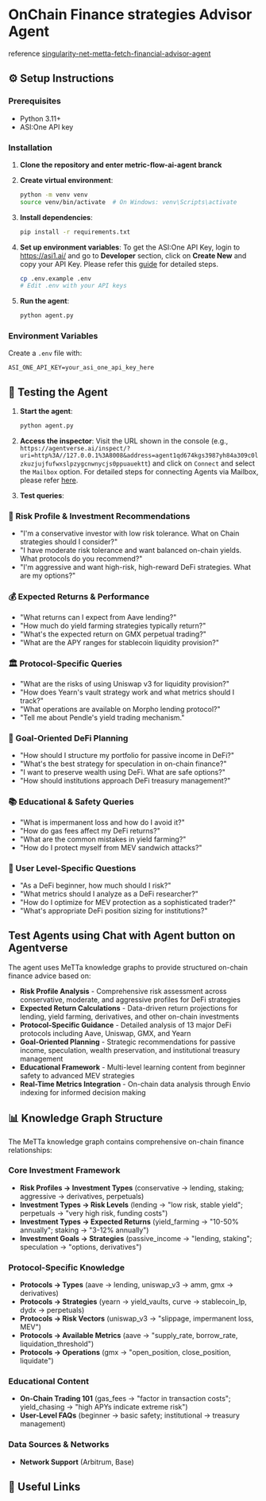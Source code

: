 # OnChain Finance strategies Advisor Agent

reference [singularity-net-metta-fetch-financial-advisor-agent](https://github.com/fetchai/innovation-lab-examples/tree/main/web3/singularity-net-metta-fetch-financial-advisor-agent)

## ⚙️ Setup Instructions

### Prerequisites

- Python 3.11+
- ASI:One API key

### Installation

1. **Clone the repository and enter metric-flow-ai-agent branck**

2. **Create virtual environment**:

   ```bash
   python -m venv venv
   source venv/bin/activate  # On Windows: venv\Scripts\activate
   ```

3. **Install dependencies**:

   ```bash
   pip install -r requirements.txt
   ```

4. **Set up environment variables**:
   To get the ASI:One API Key, login to https://asi1.ai/ and go to **Developer** section, click on **Create New** and copy your API Key. Please refer this [guide](https://innovationlab.fetch.ai/resources/docs/asione/asi-one-quickstart#step-1-get-your-api-key) for detailed steps.

   ```bash
   cp .env.example .env
   # Edit .env with your API keys
   ```

5. **Run the agent**:
   ```bash
   python agent.py
   ```

### Environment Variables

Create a `.env` file with:

```env
ASI_ONE_API_KEY=your_asi_one_api_key_here
```

## 🧪 Testing the Agent

1. **Start the agent**:

   ```bash
   python agent.py
   ```

2. **Access the inspector**:
   Visit the URL shown in the console (e.g., `https://agentverse.ai/inspect/?uri=http%3A//127.0.0.1%3A8008&address=agent1qd674kgs3987yh84a309c0lzkuzjujfufwxslpzygcnwnycjs0ppuauektt`) and click on `Connect` and select the `Mailbox` option. For detailed steps for connecting Agents via Mailbox, please refer [here](https://innovationlab.fetch.ai/resources/docs/agent-creation/uagent-creation#mailbox-agents).

3. **Test queries**:

### 🎯 Risk Profile & Investment Recommendations

- "I'm a conservative investor with low risk tolerance. What on Chain strategies should I consider?"
- "I have moderate risk tolerance and want balanced on-chain yields. What protocols do you recommend?"
- "I'm aggressive and want high-risk, high-reward DeFi strategies. What are my options?"

### 💰 Expected Returns & Performance

- "What returns can I expect from Aave lending?"
- "How much do yield farming strategies typically return?"
- "What's the expected return on GMX perpetual trading?"
- "What are the APY ranges for stablecoin liquidity provision?"

### 🏛️ Protocol-Specific Queries

- "What are the risks of using Uniswap v3 for liquidity provision?"
- "How does Yearn's vault strategy work and what metrics should I track?"
- "What operations are available on Morpho lending protocol?"
- "Tell me about Pendle's yield trading mechanism."

### 🎯 Goal-Oriented DeFi Planning

- "How should I structure my portfolio for passive income in DeFi?"
- "What's the best strategy for speculation in on-chain finance?"
- "I want to preserve wealth using DeFi. What are safe options?"
- "How should institutions approach DeFi treasury management?"

### 📚 Educational & Safety Queries

- "What is impermanent loss and how do I avoid it?"
- "How do gas fees affect my DeFi returns?"
- "What are the common mistakes in yield farming?"
- "How do I protect myself from MEV sandwich attacks?"

### 🔰 User Level-Specific Questions

- "As a DeFi beginner, how much should I risk?"
- "What metrics should I analyze as a DeFi researcher?"
- "How do I optimize for MEV protection as a sophisticated trader?"
- "What's appropriate DeFi position sizing for institutions?"

## Test Agents using Chat with Agent button on Agentverse

The agent uses MeTTa knowledge graphs to provide structured on-chain finance advice based on:

- **Risk Profile Analysis** - Comprehensive risk assessment across conservative, moderate, and aggressive profiles for DeFi strategies
- **Expected Return Calculations** - Data-driven return projections for lending, yield farming, derivatives, and other on-chain investments
- **Protocol-Specific Guidance** - Detailed analysis of 13 major DeFi protocols including Aave, Uniswap, GMX, and Yearn
- **Goal-Oriented Planning** - Strategic recommendations for passive income, speculation, wealth preservation, and institutional treasury management
- **Educational Framework** - Multi-level learning content from beginner safety to advanced MEV strategies
- **Real-Time Metrics Integration** - On-chain data analysis through Envio indexing for informed decision making

## 📊 Knowledge Graph Structure

The MeTTa knowledge graph contains comprehensive on-chain finance relationships:

### Core Investment Framework

- **Risk Profiles → Investment Types** (conservative → lending, staking; aggressive → derivatives, perpetuals)
- **Investment Types → Risk Levels** (lending → "low risk, stable yield"; perpetuals → "very high risk, funding costs")
- **Investment Types → Expected Returns** (yield_farming → "10-50% annually"; staking → "3-12% annually")
- **Investment Goals → Strategies** (passive_income → "lending, staking"; speculation → "options, derivatives")

### Protocol-Specific Knowledge

- **Protocols → Types** (aave → lending, uniswap_v3 → amm, gmx → derivatives)
- **Protocols → Strategies** (yearn → yield_vaults, curve → stablecoin_lp, dydx → perpetuals)
- **Protocols → Risk Vectors** (uniswap_v3 → "slippage, impermanent loss, MEV")
- **Protocols → Available Metrics** (aave → "supply_rate, borrow_rate, liquidation_threshold")
- **Protocols → Operations** (gmx → "open_position, close_position, liquidate")

### Educational Content

- **On-Chain Trading 101** (gas_fees → "factor in transaction costs"; yield_chasing → "high APYs indicate extreme risk")
- **User-Level FAQs** (beginner → basic safety; institutional → treasury management)

### Data Sources & Networks

- **Network Support** (Arbitrum, Base)

## 🔗 Useful Links
